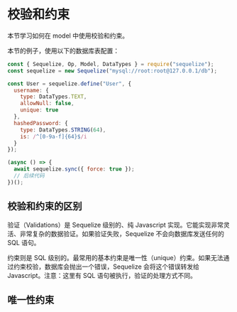 # 校验和约束

本节学习如何在 model 中使用校验和约束。

本节的例子，使用以下的数据库表配置：

```javascript
const { Sequelize, Op, Model, DataTypes } = require("sequelize");
const sequelize = new Sequelize("mysql://root:root@127.0.0.1/db");

const User = sequelize.define("User", {
  username: {
    type: DataTypes.TEXT,
    allowNull: false,
    unique: true
  },
  hashedPassword: {
    type: DataTypes.STRING(64),
    is: /^[0-9a-f]{64}$/i
  }
});

(async () => {
  await sequelize.sync({ force: true });
  // 后续代码
})();
```



## 校验和约束的区别

验证（Validations）是 Sequelize 级别的、纯 Javascript 实现。它能实现非常灵活、非常复杂的数据验证。如果验证失败，Sequelize 不会向数据库发送任何的 SQL 语句。

约束则是 SQL 级别的。最常用的基本约束是唯一性（unique）约束。如果无法通过约束校验，数据库会抛出一个错误，Sequelize 会将这个错误转发给 Javascript。注意：这里有 SQL 语句被执行，验证的处理方式不同。



## 唯一性约束

